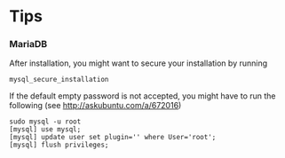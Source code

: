 # Tips

### MariaDB
After installation, you might want to secure your installation by running

```
mysql_secure_installation
```

If the default empty password is not accepted, you might have to run the following (see http://askubuntu.com/a/672016)

```
sudo mysql -u root
[mysql] use mysql;
[mysql] update user set plugin='' where User='root';
[mysql] flush privileges;
```
